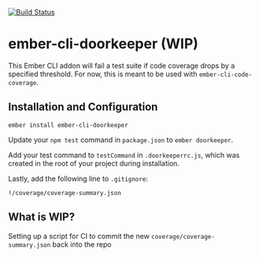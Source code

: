 [![Build Status](https://travis-ci.org/skaterdav85/ember-cli-doorkeeper.svg?branch=master)](https://travis-ci.org/skaterdav85/ember-cli-doorkeeper)

# ember-cli-doorkeeper (WIP)

This Ember CLI addon will fail a test suite if code coverage drops by a specified threshold. For now, this is meant to be used with `ember-cli-code-coverage`.

## Installation and Configuration

```
ember install ember-cli-doorkeeper
```

Update your `npm test` command in `package.json` to `ember doorkeeper`.

Add your test command to `testCommand` in `.doorkeeperrc.js`, which was created in the root of your project during installation.

Lastly, add the following line to `.gitignore`:

```
!/coverage/coverage-summary.json
```

## What is WIP?

Setting up a script for CI to commit the new `coverage/coverage-summary.json` back into the repo
